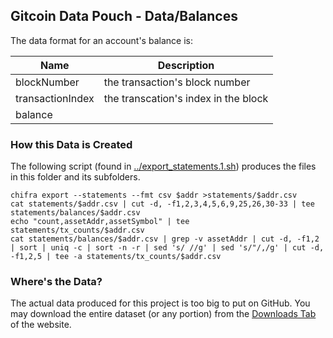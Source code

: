 ## Gitcoin Data Pouch - Data/Balances

The data format for an account's balance is:

| Name             | Description                          |
| ---------------- | ------------------------------------ |
| blockNumber      | the transaction's block number       |
| transactionIndex | the transcation's index in the block |
| balance          |                                      |

### How this Data is Created

The following script (found in [../export_statements.1.sh](../../export_statements.1.sh)) produces the files in this folder and its subfolders.

```
chifra export --statements --fmt csv $addr >statements/$addr.csv
cat statements/$addr.csv | cut -d, -f1,2,3,4,5,6,9,25,26,30-33 | tee statements/balances/$addr.csv
echo "count,assetAddr,assetSymbol" | tee statements/tx_counts/$addr.csv
cat statements/balances/$addr.csv | grep -v assetAddr | cut -d, -f1,2 | sort | uniq -c | sort -n -r | sed 's/ //g' | sed 's/"/,/g' | cut -d, -f1,2,5 | tee -a statements/tx_counts/$addr.csv
```

### Where's the Data?

The actual data produced for this project is too big to put on GitHub. You may download the entire dataset (or any portion) from the [Downloads Tab](https://tokenomics.io/gitcoin) of the website.